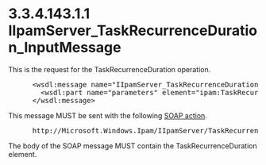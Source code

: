 <html dir="LTR" xmlns:mshelp="http://msdn.microsoft.com/mshelp" xmlns:ddue="http://ddue.schemas.microsoft.com/authoring/2003/5" xmlns:xlink="http://www.w3.org/1999/xlink" xmlns:tool="http://www.microsoft.com/tooltip">
 <body>
 <div id="header">
 <h1 class="heading">3.3.4.143.1.1 IIpamServer_TaskRecurrenceDuration_InputMessage</h1>
 </div>
 <div id="mainSection">
 <div id="mainBody">
 <div id="allHistory" class="saveHistory"></div>
 <div id="sectionSection0" class="section" name="collapseableSection">
 

<p>This is the request for the TaskRecurrenceDuration
operation.</p>

<dl>
<dd>
<div><pre> &lt;wsdl:message name=&quot;IIpamServer_TaskRecurrenceDuration_InputMessage&quot;&gt;
   &lt;wsdl:part name=&quot;parameters&quot; element=&quot;ipam:TaskRecurrenceDuration&quot; /&gt;
 &lt;/wsdl:message&gt;
</pre></div>
</dd></dl>

<p>This message MUST be sent with the following <a href="21b4a631-8f28-420f-822f-c5f879d5046e.md#gt_c1358651-96c1-4ce0-8e1f-b0b7a94145e3">SOAP action</a>.</p>

<dl>
<dd>
<div><pre> http://Microsoft.Windows.Ipam/IIpamServer/TaskRecurrenceDuration
</pre></div>
</dd></dl>

<p>The body of the SOAP message MUST contain the
TaskRecurrenceDuration element.</p>


 </div>
 </div>
 </div>
 </body>
</html>